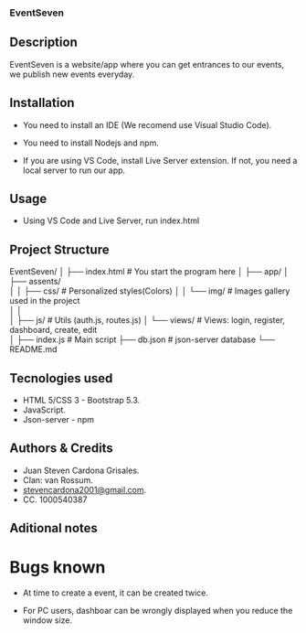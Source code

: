 
### EventSeven

## Description

EventSeven is a website/app where you can get entrances to our events, we publish new events everyday.

## Installation

- You need to install an IDE (We recomend use Visual Studio Code).

- You need to install Nodejs and npm.

- If you are using VS Code, install Live Server extension. If not, you need a local server to run our app.

## Usage

- Using VS Code and Live Server, run index.html

## Project Structure

EventSeven/
│
├── index.html                  # You start the program here
│
├── app/
│   ├── assents/             
│   │   ├── css/                # Personalized styles(Colors)
│   │   └── img/                # Images gallery used in the project   
│   │   
│   ├── js/                     # Utils (auth.js, routes.js)
│   └── views/                  # Views: login, register, dashboard, create, edit   
│
├── index.js                    # Main script
├── db.json                     # json-server database
└── README.md

## Tecnologies used

- HTML 5/CSS 3 - Bootstrap 5.3.
- JavaScript.
- Json-server - npm

## Authors & Credits

- Juan Steven Cardona Grisales.
- Clan: van Rossum.
- stevencardona2001@gmail.com.
- CC. 1000540387

## Aditional notes

# Bugs known

- At time to create a event, it can be created twice.

- For PC users, dashboar can be wrongly displayed when you reduce the window size.